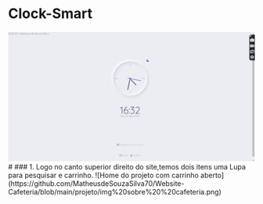 # Clock-Smart
<img src="https://github.com/MatheusdeSouzaSilva70/Clock-Smart/blob/main/img/Clock-Smart.png" alt="Clock-Smart">
# 
### 1. Logo no canto superior direito do site,temos dois itens  uma Lupa para pesquisar e carrinho.
![Home do projeto com carrinho aberto](https://github.com/MatheusdeSouzaSilva70/Website-Cafeteria/blob/main/projeto/img%20sobre%20%20cafeteria.png)
